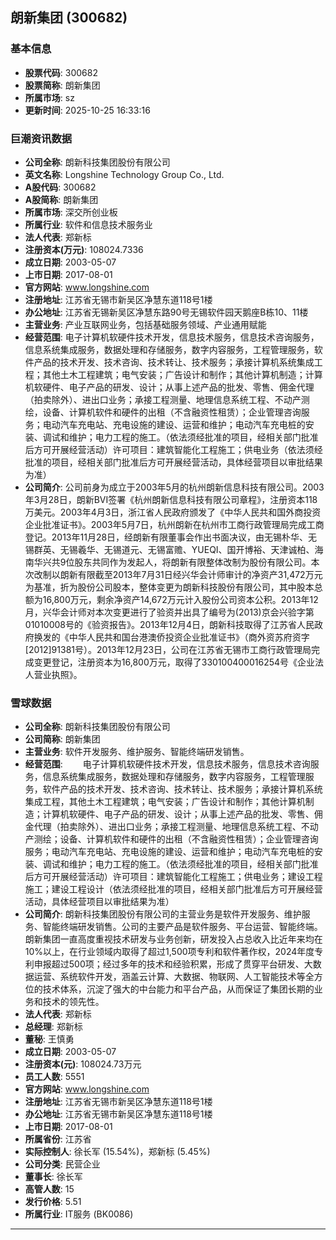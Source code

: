 ## 朗新集团 (300682)

### 基本信息

- **股票代码**: 300682
- **股票简称**: 朗新集团
- **所属市场**: sz
- **更新时间**: 2025-10-25 16:33:16

### 巨潮资讯数据

- **公司全称**: 朗新科技集团股份有限公司
- **英文名称**: Longshine Technology Group Co., Ltd.
- **A股代码**: 300682
- **A股简称**: 朗新集团
- **所属市场**: 深交所创业板
- **所属行业**: 软件和信息技术服务业
- **法人代表**: 郑新标
- **注册资本(万元)**: 108024.7336
- **成立日期**: 2003-05-07
- **上市日期**: 2017-08-01
- **官方网站**: www.longshine.com
- **注册地址**: 江苏省无锡市新吴区净慧东道118号1楼
- **办公地址**: 江苏省无锡新吴区净慧东路90号无锡软件园天鹅座B栋10、11楼
- **主营业务**: 产业互联网业务，包括基础服务领域、产业通用赋能
- **经营范围**: 电子计算机软硬件技术开发，信息技术服务，信息技术咨询服务，信息系统集成服务，数据处理和存储服务，数字内容服务，工程管理服务，软件产品的技术开发、技术咨询、技术转让、技术服务；承接计算机系统集成工程；其他土木工程建筑；电气安装；广告设计和制作；其他计算机制造；计算机软硬件、电子产品的研发、设计；从事上述产品的批发、零售、佣金代理（拍卖除外）、进出口业务；承接工程测量、地理信息系统工程、不动产测绘，设备、计算机软件和硬件的出租（不含融资性租赁）；企业管理咨询服务；电动汽车充电站、充电设施的建设、运营和维护；电动汽车充电桩的安装、调试和维护；电力工程的施工。（依法须经批准的项目，经相关部门批准后方可开展经营活动）许可项目：建筑智能化工程施工；供电业务（依法须经批准的项目，经相关部门批准后方可开展经营活动，具体经营项目以审批结果为准）
- **公司简介**: 公司前身为成立于2003年5月的杭州朗新信息科技有限公司。2003年3月28日，朗新BVI签署《杭州朗新信息科技有限公司章程》，注册资本118万美元。2003年4月3日，浙江省人民政府颁发了《中华人民共和国外商投资企业批准证书》。2003年5月7日，杭州朗新在杭州市工商行政管理局完成工商登记。2013年11月28日，经朗新有限董事会作出书面决议，由无锡朴华、无锡群英、无锡羲华、无锡道元、无锡富赡、YUEQI、国开博裕、天津诚柏、海南华兴共9位股东共同作为发起人，将朗新有限整体改制为股份有限公司。本次改制以朗新有限截至2013年7月31日经兴华会计师审计的净资产31,472万元为基准，折为股份公司股本，整体变更为朗新科技股份有限公司，其中股本总额为16,800万元，剩余净资产14,672万元计入股份公司资本公积。2013年12月，兴华会计师对本次变更进行了验资并出具了编号为(2013)京会兴验字第01010008号的《验资报告》。2013年12月4日，朗新科技取得了江苏省人民政府换发的《中华人民共和国台港澳侨投资企业批准证书》（商外资苏府资字[2012]91381号）。2013年12月23日，公司在江苏省无锡市工商行政管理局完成变更登记，注册资本为16,800万元，取得了330100400016254号《企业法人营业执照》。

### 雪球数据

- **公司全称**: 朗新科技集团股份有限公司
- **公司简称**: 朗新集团
- **主营业务**: 软件开发服务、维护服务、智能终端研发销售。
- **经营范围**: 　　电子计算机软硬件技术开发，信息技术服务，信息技术咨询服务，信息系统集成服务，数据处理和存储服务，数字内容服务，工程管理服务，软件产品的技术开发、技术咨询、技术转让、技术服务；承接计算机系统集成工程，其他土木工程建筑；电气安装；广告设计和制作；其他计算机制造；计算机软硬件、电子产品的研发、设计；从事上述产品的批发、零售、佣金代理（拍卖除外）、进出口业务；承接工程测量、地理信息系统工程、不动产测绘；设备、计算机软件和硬件的出租（不含融资性租赁）；企业管理咨询服务；电动汽车充电站、充电设施的建设、运营和维护；电动汽车充电桩的安装、调试和维护；电力工程的施工。（依法须经批准的项目，经相关部门批准后方可开展经营活动）许可项目：建筑智能化工程施工；供电业务；建设工程施工；建设工程设计（依法须经批准的项目，经相关部门批准后方可开展经营活动，具体经营项目以审批结果为准）
- **公司简介**: 朗新科技集团股份有限公司的主营业务是软件开发服务、维护服务、智能终端研发销售。公司的主要产品是软件服务、平台运营、智能终端。朗新集团一直高度重视技术研发与业务创新，研发投入占总收入比近年来均在10%以上，在行业领域内取得了超过1,500项专利和软件著作权，2024年度专利申报超过500项；经过多年的技术和经验积累，形成了贯穿平台研发、大数据运营、系统软件开发，涵盖云计算、大数据、物联网、人工智能技术等全方位的技术体系，沉淀了强大的中台能力和平台产品，从而保证了集团长期的业务和技术的领先性。
- **法人代表**: 郑新标
- **总经理**: 郑新标
- **董秘**: 王慎勇
- **成立日期**: 2003-05-07
- **注册资本(元)**: 108024.73万元
- **员工人数**: 5551
- **官方网站**: www.longshine.com
- **注册地址**: 江苏省无锡市新吴区净慧东道118号1楼
- **办公地址**: 江苏省无锡市新吴区净慧东道118号1楼
- **上市日期**: 2017-08-01
- **所属省份**: 江苏省
- **实际控制人**: 徐长军 (15.54%)，郑新标 (5.45%)
- **公司分类**: 民营企业
- **董事长**: 徐长军
- **高管人数**: 15
- **发行价格**: 5.51
- **所属行业**: IT服务 (BK0086)

---